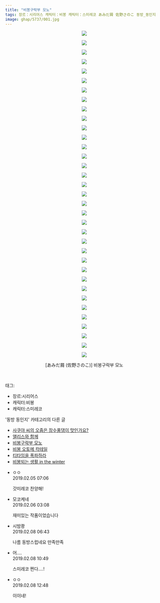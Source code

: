 ```yaml
---
title: "비봉구락부 모노"
tags: 장르：시리어스 캐릭터：비봉 캐릭터：스미레코 あみだ屑 佐野さのこ 동방_동인지
image: ghap/5737/001.jpg
---
```

<div class="article">
<p style="text-align: center; clear: none; float: none;"><img src="{{ site.nasurl }}/ghap/5737/001.jpg"/></p>
<p style="text-align: center; clear: none; float: none;"><img src="{{ site.nasurl }}/ghap/5737/002.jpg"/></p>
<p style="text-align: center; clear: none; float: none;"><img src="{{ site.nasurl }}/ghap/5737/003.jpg"/></p>
<p style="text-align: center; clear: none; float: none;"><img src="{{ site.nasurl }}/ghap/5737/004.jpg"/></p>
<p style="text-align: center; clear: none; float: none;"><img src="{{ site.nasurl }}/ghap/5737/005.jpg"/></p>
<p style="text-align: center; clear: none; float: none;"><img src="{{ site.nasurl }}/ghap/5737/006.jpg"/></p>
<p style="text-align: center; clear: none; float: none;"><img src="{{ site.nasurl }}/ghap/5737/007.jpg"/></p>
<p style="text-align: center; clear: none; float: none;"><img src="{{ site.nasurl }}/ghap/5737/008.jpg"/></p>
<p style="text-align: center; clear: none; float: none;"><img src="{{ site.nasurl }}/ghap/5737/009.jpg"/></p>
<p style="text-align: center; clear: none; float: none;"><img src="{{ site.nasurl }}/ghap/5737/010.jpg"/></p>
<p style="text-align: center; clear: none; float: none;"><img src="{{ site.nasurl }}/ghap/5737/011.jpg"/></p>
<p style="text-align: center; clear: none; float: none;"><img src="{{ site.nasurl }}/ghap/5737/012.jpg"/></p>
<p style="text-align: center; clear: none; float: none;"><img src="{{ site.nasurl }}/ghap/5737/013.jpg"/></p>
<p style="text-align: center; clear: none; float: none;"><img src="{{ site.nasurl }}/ghap/5737/014.jpg"/></p>
<p style="text-align: center; clear: none; float: none;"><img src="{{ site.nasurl }}/ghap/5737/015.jpg"/></p>
<p style="text-align: center; clear: none; float: none;"><img src="{{ site.nasurl }}/ghap/5737/016.jpg"/></p>
<p style="text-align: center; clear: none; float: none;"><img src="{{ site.nasurl }}/ghap/5737/017.jpg"/></p>
<p style="text-align: center; clear: none; float: none;"><img src="{{ site.nasurl }}/ghap/5737/018.jpg"/></p>
<p style="text-align: center; clear: none; float: none;"><img src="{{ site.nasurl }}/ghap/5737/019.jpg"/></p>
<p style="text-align: center; clear: none; float: none;"><img src="{{ site.nasurl }}/ghap/5737/020.jpg"/></p>
<p style="text-align: center; clear: none; float: none;"><img src="{{ site.nasurl }}/ghap/5737/021.jpg"/></p>
<p style="text-align: center; clear: none; float: none;"><img src="{{ site.nasurl }}/ghap/5737/022.jpg"/></p>
<p style="text-align: center; clear: none; float: none;"><img src="{{ site.nasurl }}/ghap/5737/023.jpg"/></p>
<p style="text-align: center; clear: none; float: none;"><img src="{{ site.nasurl }}/ghap/5737/024.jpg"/></p>
<p style="text-align: center; clear: none; float: none;"><img src="{{ site.nasurl }}/ghap/5737/025.jpg"/></p>
<p style="text-align: center; clear: none; float: none;"><img src="{{ site.nasurl }}/ghap/5737/026.jpg"/></p>
<p style="text-align: center; clear: none; float: none;"><img src="{{ site.nasurl }}/ghap/5737/027.jpg"/></p>
<p style="text-align: center; clear: none; float: none;"><img src="{{ site.nasurl }}/ghap/5737/028.jpg"/></p>
<p style="text-align: center; clear: none; float: none;"><img src="{{ site.nasurl }}/ghap/5737/029.jpg"/></p>
<p style="text-align: center; clear: none; float: none;"><img src="{{ site.nasurl }}/ghap/5737/030.jpg"/></p>
<p style="text-align: center; clear: none; float: none;"><img src="{{ site.nasurl }}/ghap/5737/031.jpg"/></p>
<p style="text-align: center; clear: none; float: none;"><img src="{{ site.nasurl }}/ghap/5737/032.jpg"/></p>
<p style="text-align: center; clear: none; float: none;"><img src="{{ site.nasurl }}/ghap/5737/033.jpg"/></p>
<p style="text-align: center; clear: none; float: none;"><img src="{{ site.nasurl }}/ghap/5737/034.jpg"/></p>
<p style="text-align: center; clear: none; float: none;"><img src="{{ site.nasurl }}/ghap/5737/035.jpg"/></p>
<p style="text-align: center; clear: none; float: none;">[あみだ屑 (佐野さのこ)] 비봉구락부 모노</p>
<p><br/></p>
</div><div class="tagTrail">
<p>태그: </p>
<ul>
<li>장르:시리어스</li>
<li>캐릭터:비봉</li>
<li>캐릭터:스미레코</li>
</ul>
</div><div class="another">
<p>'동방 동인지' 카테고리의 다른 글</p>
<ul>
<li><a href="/2019-02-11-ghap_5789">사쿠야 씨의 오줌은 장수풍댕이 맛인가요?</a></li>
<li><a href="/2019-02-07-ghap_5772">앨리스와 함께</a></li>
<li><a href="/2019-02-05-ghap_5737">비봉구락부 모노</a></li>
<li><a href="/2019-02-05-ghap_5736">비봉 오토메 칵테일</a></li>
<li><a href="/2019-02-02-ghap_5728">티타임을 폭파하라</a></li>
<li><a href="/2019-02-01-ghap_5705">비봉되는 생활 in the winter</a></li>
</ul>
</div><div class="comment">
<ul>
<li class="cb_thumb_off" id="comment15428980">
<div class="cb_comment_area">
<div class="cb_info_area">
<div class="cb_section">
<span class="cb_nick_name">ㅇㅇ</span>
</div>
<div class="cb_section">
<span class="cb_date">2019.02.05 07:06 </span>
</div>
</div>
<div class="cb_dsc_comment">
<p class="cb_dsc">
											갓미레코 찬양해!
										</p>
</div>
</div></li>
<li class="cb_thumb_off" id="comment15429575">
<div class="cb_comment_area">
<div class="cb_info_area">
<div class="cb_section">
<span class="cb_nick_name">모코케네</span>
</div>
<div class="cb_section">
<span class="cb_date">2019.02.06 03:08 </span>
</div>
</div>
<div class="cb_dsc_comment">
<p class="cb_dsc">
											재미있는 작품이었습니다
										</p>
</div>
</div></li>
<li class="cb_thumb_off" id="comment15431143">
<div class="cb_comment_area">
<div class="cb_info_area">
<div class="cb_section">
<span class="cb_nick_name">시밤쾅</span>
</div>
<div class="cb_section">
<span class="cb_date">2019.02.08 06:43 </span>
</div>
</div>
<div class="cb_dsc_comment">
<p class="cb_dsc">
											나름 동방스럽네요 만족만족 
										</p>
</div>
</div></li>
<li class="cb_thumb_off" id="comment15431220">
<div class="cb_comment_area">
<div class="cb_info_area">
<div class="cb_section">
<span class="cb_nick_name">어....</span>
</div>
<div class="cb_section">
<span class="cb_date">2019.02.08 10:49 </span>
</div>
</div>
<div class="cb_dsc_comment">
<p class="cb_dsc">
											스미레코 쩐다....!
										</p>
</div>
</div></li>
<li class="cb_thumb_off" id="comment15431257">
<div class="cb_comment_area">
<div class="cb_info_area">
<div class="cb_section">
<span class="cb_nick_name">ㅇㅇ</span>
</div>
<div class="cb_section">
<span class="cb_date">2019.02.08 12:48 </span>
</div>
</div>
<div class="cb_dsc_comment">
<p class="cb_dsc">
											이이네!
										</p>
</div>
</div></li>
</ul>
</div>